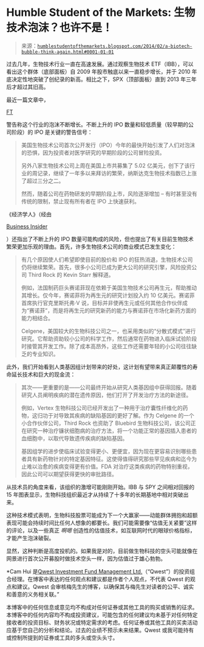 <!--yml

category: 未分类

date: 2024-05-18 03:43:34

-->

# Humble Student of the Markets: 生物技术泡沫？也许不是！

> 来源：[`humblestudentofthemarkets.blogspot.com/2014/02/a-biotech-bubble-think-again.html#0001-01-01`](https://humblestudentofthemarkets.blogspot.com/2014/02/a-biotech-bubble-think-again.html#0001-01-01)

过去几年，生物技术行业一直在高速发展。通过观察生物技术 ETF（IBB），可以看出这个群体（底部面板）自 2009 年股市触底以来一直稳步增长，并于 2010 年底决定性地突破了创纪录的新高。相比之下，SPX（顶部面板）直到 2013 年三年后才超过其旧高。

最近一篇文章中，

[FT](http://www.ft.com/intl/cms/s/0/27482366-9032-11e3-a776-00144feab7de.html#axzz2tjsr0Ncz)

警告称这个行业的泡沫不断增长。不断上升的 IPO 数量和较低质量（较早期的公司阶段）的 IPO 是关键的警告信号：

> 美国生物技术公司首次公开发行（IPO）今年的最快开始引发了人们对泡沫的恐惧，因为投资者对医学研究的早期阶段的公司冒险投资。
> 
> 另外八家生物技术公司上周在美国上市共募集了 5.02 亿美元，创下了该行业的周记录，继续了一年多以来拜访的繁荣，纳斯达克生物技术指数已上涨了超过三分之二。
> 
> 然而，随着公司在药物研发的早期阶段上市，风险逐渐增加 – 有时甚至没有传统的限制，禁止现有所有者在 IPO 上快速获利。

《经济学人》（经由

[Business Insider](http://www.businessinsider.com/why-the-latest-biotech-boom-may-not-be-followed-by-another-bust-2014-2)

）还指出了不断上升的 IPO 数量可能构成的风险，但也提出了有关目前生物技术繁荣更加乐观的理由。首先，许多生物技术公司的商业模式已发生变化：

> 有几个原因使人们希望即使目前的股价和 IPO 的狂热消退，生物技术公司仍将继续繁荣。首先，很多小公司已成为更大公司的研究引擎，风险投资公司 Third Rock 的 Kevin Starr 解释道。
> 
> 例如，法国制药巨头赛诺菲现在依赖于美国生物技术公司再生元，帮助推动其增长。仅今年，赛诺菲将为再生元的研究计划投入约 10 亿美元。赛诺菲首席执行官克里斯托弗·V 说，目标并非使再生元或任何其他合作伙伴成为“赛诺菲”，而是将再生元的研究新药的能力与赛诺菲在市场化新药方面的能力相结合。
> 
> Celgene，美国较大的生物科技公司之一，也采用类似的“分散式模式”进行研究。它帮助资助较小公司的科学工作，然后通常在药物进入临床试验阶段时接管其开发工作。除了成本高昂外，这些工作还需要年轻的小公司往往缺乏的专业知识。

此外，我们开始看到人类基因组计划带来的好处，这计划有望带来真正颠覆性的寿命延长技术和巨大的现金流：

> 其次——更重要的是——公司最终开始从研究人类基因组中获得回报。随着研究人员阐明疾病的潜在遗传原因，他们打开了开发治疗方法的新途径。
> 
> 例如，Vertex 生物科技公司已经开发出了一种用于治疗囊性纤维化的药物，这归功于对导致其疾病的缺陷基因的更好了解。作为 Celgene 的一个小合作伙伴公司，Third Rock 也资助了 Bluebird 生物科技公司，该公司正在研究一种治疗镰状细胞病的治疗方法，将一个功能正常的基因插入患者的血细胞中，以取代导致遗传疾病的缺陷基因。
> 
> 基因组学的进步使临床试验变得更小、更便宜，因为现在更容易识别哪些患者具有新药物针对的特定基因特征。这使得值得研究那些罕见疾病和迄今为止难以治愈的疾病变得更有价值。FDA 对治疗这类疾病的药物特别重视，因此公司可以期望获得更快的审批路径。

从技术员的角度来看，该组织的激增可能刚刚开始。IBB 与 SPY 之间相对回报的 15 年图表显示，生物科技组织最近才从持续了十多年的长期基地中相对突破出来。

这种技术模式表明，生物科技股票可能成为下一个大赢家——动能群体拥抱和超额表现可能会持续时间比任何人想象的都要长。我们可能需要像“估值无关紧要”这样的评论，以及一些真正 *啊嗯* 创造性的估值技术，如互联网时代的眼球价格指标，才能产生泡沫破裂。

显然，这种判断是高度投机的。如果我是对的，目前做生物科技的空头可能就像在网景进行首次公开募股时做技术空头一样，因为估值过于雄心勃勃。

*Cam Hui 是[Qwest Investment Fund Management Ltd.](http://www.qwestfunds.com/)（“Qwest”）的投资组合经理。在博客中表达的任何观点和建议都是作者个人观点，不代表 Qwest 的观点和建议。Qwest 会审核梅先生的博客，以确保其与梅先生对读者的公平、诚实和善意的义务相关联。”

本博客中的任何信息或意见均不构成对任何证券或其他工具的购买或销售的征求。本博客中的任何内容均不构成投资建议，可能包含的任何建议均未基于对任何特定接收者的投资目标、财务状况或特定需求的考虑。任何证券或其他工具的买卖活动应基于您自己的分析和结论。过去的业绩不预示未来结果。Qwest 或我可能持有或控制所提到的证券或工具的多头或空头头寸。
